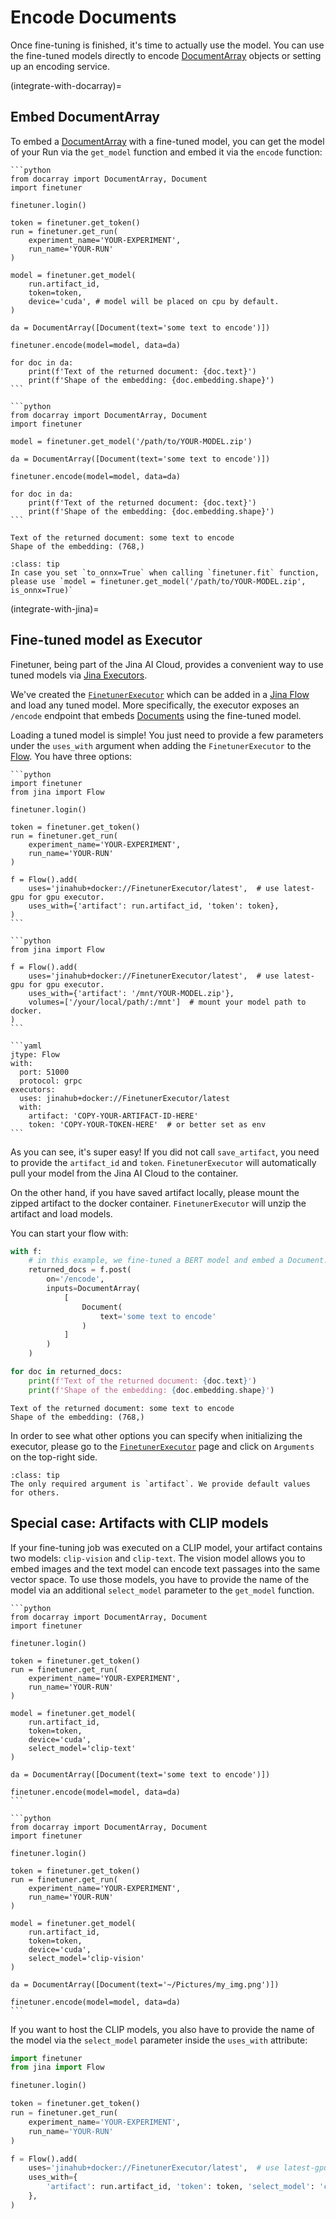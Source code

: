 # Encode Documents

Once fine-tuning is finished, it's time to actually use the model.
You can use the fine-tuned models directly to encode [DocumentArray](https://docarray.jina.ai/) objects or setting up an encoding service.

(integrate-with-docarray)=
## Embed DocumentArray

To embed a [DocumentArray](https://docarray.jina.ai/) with a fine-tuned model, you can get the model of your Run via the `get_model` function and embed it via the `encode` function:

````{tab} Artifact id and token
```python
from docarray import DocumentArray, Document
import finetuner

finetuner.login()

token = finetuner.get_token()
run = finetuner.get_run(
    experiment_name='YOUR-EXPERIMENT',
    run_name='YOUR-RUN'
)

model = finetuner.get_model(
    run.artifact_id,
    token=token,
    device='cuda', # model will be placed on cpu by default.
)

da = DocumentArray([Document(text='some text to encode')])

finetuner.encode(model=model, data=da)

for doc in da:
    print(f'Text of the returned document: {doc.text}')
    print(f'Shape of the embedding: {doc.embedding.shape}')
```
````
````{tab} Locally saved artifact
```python
from docarray import DocumentArray, Document
import finetuner

model = finetuner.get_model('/path/to/YOUR-MODEL.zip')

da = DocumentArray([Document(text='some text to encode')])

finetuner.encode(model=model, data=da)

for doc in da:
    print(f'Text of the returned document: {doc.text}')
    print(f'Shape of the embedding: {doc.embedding.shape}')
```
````

```console
Text of the returned document: some text to encode
Shape of the embedding: (768,)
```

```{admonition} Inference with ONNX
:class: tip
In case you set `to_onnx=True` when calling `finetuner.fit` function,
please use `model = finetuner.get_model('/path/to/YOUR-MODEL.zip', is_onnx=True)`
```

(integrate-with-jina)=
## Fine-tuned model as Executor

Finetuner, being part of the Jina AI Cloud, provides a convenient way to use tuned models via [Jina Executors](https://docs.jina.ai/fundamentals/executor/).

We've created the [`FinetunerExecutor`](https://cloud.jina.ai/executor/13dzxycc) which can be added in a [Jina Flow](https://docs.jina.ai/fundamentals/flow/) and load any tuned model. 
More specifically, the executor exposes an `/encode` endpoint that embeds [Documents](https://docarray.jina.ai/fundamentals/document/) using the fine-tuned model.

Loading a tuned model is simple! You just need to provide a few parameters under the `uses_with` argument when adding the `FinetunerExecutor` to the [Flow]((https://docs.jina.ai/fundamentals/flow/)).
You have three options:

````{tab} Artifact id and token
```python
import finetuner
from jina import Flow

finetuner.login()

token = finetuner.get_token()
run = finetuner.get_run(
    experiment_name='YOUR-EXPERIMENT',
    run_name='YOUR-RUN'
)
	
f = Flow().add(
    uses='jinahub+docker://FinetunerExecutor/latest',  # use latest-gpu for gpu executor.
    uses_with={'artifact': run.artifact_id, 'token': token},
)
```
````
````{tab} Locally saved artifact
```python
from jina import Flow
	
f = Flow().add(
    uses='jinahub+docker://FinetunerExecutor/latest',  # use latest-gpu for gpu executor.
    uses_with={'artifact': '/mnt/YOUR-MODEL.zip'},
    volumes=['/your/local/path/:/mnt']  # mount your model path to docker.
)
```
````
````{tab} YAML
```yaml
jtype: Flow
with:
  port: 51000
  protocol: grpc
executors:
  uses: jinahub+docker://FinetunerExecutor/latest
  with:
    artifact: 'COPY-YOUR-ARTIFACT-ID-HERE'
    token: 'COPY-YOUR-TOKEN-HERE'  # or better set as env
```
````

As you can see, it's super easy! 
If you did not call `save_artifact`,
you need to provide the `artifact_id` and `token`.
`FinetunerExecutor` will automatically pull your model from the Jina AI Cloud to the container.

On the other hand,
if you have saved artifact locally,
please mount the zipped artifact to the docker container.
`FinetunerExecutor` will unzip the artifact and load models.

You can start your flow with:

```python
with f:
    # in this example, we fine-tuned a BERT model and embed a Document..
    returned_docs = f.post(
        on='/encode',
        inputs=DocumentArray(
            [
                Document(
                    text='some text to encode'
                )
            ]
        )
    )

for doc in returned_docs:
    print(f'Text of the returned document: {doc.text}')
    print(f'Shape of the embedding: {doc.embedding.shape}')
```

```console
Text of the returned document: some text to encode
Shape of the embedding: (768,)
```

In order to see what other options you can specify when initializing the executor, please go to the [`FinetunerExecutor`](https://cloud.jina.ai/executor/13dzxycc) page and click on `Arguments` on the top-right side.

```{admonition} FinetunerExecutor parameters
:class: tip
The only required argument is `artifact`. We provide default values for others.
```

## Special case: Artifacts with CLIP models 
If your fine-tuning job was executed on a CLIP model, your artifact contains two 
models: `clip-vision` and `clip-text`.
The vision model allows you to embed images and the text model can encode text passages
into the same vector space.
To use those models, you have to provide the name of the model via an additional
`select_model` parameter to the `get_model` function.


````{tab} CLIP text model
```python
from docarray import DocumentArray, Document
import finetuner

finetuner.login()

token = finetuner.get_token()
run = finetuner.get_run(
    experiment_name='YOUR-EXPERIMENT',
    run_name='YOUR-RUN'
)

model = finetuner.get_model(
    run.artifact_id,
    token=token,
    device='cuda',
    select_model='clip-text'
)

da = DocumentArray([Document(text='some text to encode')])

finetuner.encode(model=model, data=da)
```
````
````{tab} CLIP vision model
```python
from docarray import DocumentArray, Document
import finetuner

finetuner.login()

token = finetuner.get_token()
run = finetuner.get_run(
    experiment_name='YOUR-EXPERIMENT',
    run_name='YOUR-RUN'
)

model = finetuner.get_model(
    run.artifact_id,
    token=token,
    device='cuda',
    select_model='clip-vision'
)

da = DocumentArray([Document(text='~/Pictures/my_img.png')])

finetuner.encode(model=model, data=da)
```
````

If you want to host the CLIP models, you also have to provide the name of the model via the
`select_model` parameter inside the `uses_with` attribute:

```python
import finetuner
from jina import Flow

finetuner.login()

token = finetuner.get_token()
run = finetuner.get_run(
    experiment_name='YOUR-EXPERIMENT',
    run_name='YOUR-RUN'
)

f = Flow().add(
    uses='jinahub+docker://FinetunerExecutor/latest',  # use latest-gpu for gpu executor.
    uses_with={
        'artifact': run.artifact_id, 'token': token, 'select_model': 'clip-vision'
    },
)

```